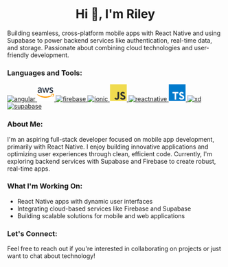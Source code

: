 <h1 align="center">Hi 👋, I'm Riley</h1>
<p align="left">
  Building seamless, cross-platform mobile apps with React Native and using Supabase to power backend services like authentication, real-time data, and storage. Passionate about combining cloud technologies and user-friendly development.
</p>

<h3 align="left">Languages and Tools:</h3>
<p align="left">
  <a href="https://angular.io" target="_blank" rel="noreferrer"> 
    <img src="https://angular.io/assets/images/logos/angular/angular.svg" alt="angular" width="40" height="40"/> 
  </a>
  <a href="https://aws.amazon.com" target="_blank" rel="noreferrer"> 
    <img src="https://raw.githubusercontent.com/devicons/devicon/master/icons/amazonwebservices/amazonwebservices-original-wordmark.svg" alt="aws" width="40" height="40"/> 
  </a>
  <a href="https://firebase.google.com/" target="_blank" rel="noreferrer"> 
    <img src="https://www.vectorlogo.zone/logos/firebase/firebase-icon.svg" alt="firebase" width="40" height="40"/> 
  </a>
  <a href="https://ionicframework.com" target="_blank" rel="noreferrer"> 
    <img src="https://upload.wikimedia.org/wikipedia/commons/d/d1/Ionic_Logo.svg" alt="ionic" width="40" height="40"/> 
  </a>
  <a href="https://developer.mozilla.org/en-US/docs/Web/JavaScript" target="_blank" rel="noreferrer"> 
    <img src="https://raw.githubusercontent.com/devicons/devicon/master/icons/javascript/javascript-original.svg" alt="javascript" width="40" height="40"/> 
  </a>
  <a href="https://reactnative.dev/" target="_blank" rel="noreferrer"> 
    <img src="https://reactnative.dev/img/header_logo.svg" alt="reactnative" width="40" height="40"/> 
  </a>
  <a href="https://www.typescriptlang.org/" target="_blank" rel="noreferrer"> 
    <img src="https://raw.githubusercontent.com/devicons/devicon/master/icons/typescript/typescript-original.svg" alt="typescript" width="40" height="40"/> 
  </a>
  <a href="https://www.adobe.com/products/xd.html" target="_blank" rel="noreferrer"> 
    <img src="https://whatthelogo.com/storage/logos/adobe-xd-270211.png" alt="xd" width="40" height="40"/> 
  </a>
  <!-- Adding Supabase Logo -->
  <a href="https://supabase.io" target="_blank" rel="noreferrer"> 
    <img src="https://supabase.io/static/logo-dark-3c4a09e84e5398f4a7d7bb774f7a3225.svg" alt="supabase" width="40" height="40"/> 
  </a>
</p>

<h3 align="left">About Me:</h3>
<p>
  I'm an aspiring full-stack developer focused on mobile app development, primarily with React Native. I enjoy building innovative applications and optimizing user experiences through clean, efficient code. Currently, I'm exploring backend services with Supabase and Firebase to create robust, real-time apps.  
</p>

<h3 align="left">What I'm Working On:</h3>
<ul>
  <li>React Native apps with dynamic user interfaces</li>
  <li>Integrating cloud-based services like Firebase and Supabase</li>
  <li>Building scalable solutions for mobile and web applications</li>
</ul>

<h3 align="left">Let's Connect:</h3>
<p>
  Feel free to reach out if you're interested in collaborating on projects or just want to chat about technology!
</p>
